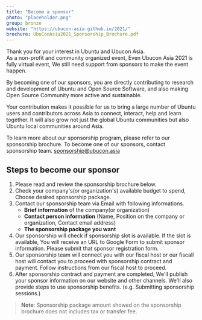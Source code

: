 ```yaml
---
title: "Become a sponsor"
photo: "placeholder.png"
group: bronze
website: "https://ubucon-asia.github.io/2021/"
brochure: UbuConAsia2021_Sponsorship_Brochure.pdf 
---
```

Thank you for your interest in Ubuntu and Ubucon Asia.  
As a non-profit and community organized event, Even Ubucon Asia 2021 is fully virtual event,
We still need support from sponsors to make the event happen.

By becoming one of our sponsors, you are directly contributing to research and development of Ubuntu and Open Source Software, and also making Open Source Community more active and sustainable.

Your contribution makes it possible for us to bring a large number of Ubuntu users and contributors across Asia to connect, interact, help and learn together. It will also grow not just the global Ubuntu communities but also Ubuntu local communities around Asia.

To learn more about our sponsorship program, please refer to our sponsorship brochure.
To become one of our sponsors, contact sponsorship team. sponsorship@ubucon.asia

## Steps to become our sponsor
1. Please read and review the sponsorship brochure below.
2. Check your company's(or organization's) available budget to spend, Choose desired sponsorship package.
3. Contact our sponsorship team via Email with following informations.
    - **Brief information** of the company(or organization)
    - **Contact person information** (Name, Position on the company or organization, Contact email address)
    - **The sponsorship package you want** 
4. Our sponsorship will check if sponsorship slot is available. If the slot is available, You will receive an URL to Google Form to submit sponsor information. Please submit that sponsor registration form.
5. Our sponsorship team will connect you with our fiscal host or our fiscall host will contact you to proceed with sponsorship contract and payment. Follow instructions from our fiscal host to proceed.
6. After sponsorship contract and payment are completed, We'll publish your sponsor information on our website and other channels. We'll also provide steps to use sponsorship benefits. (e.g. Submitting sponsorship sessions.)

> **Note**: Sponsorship package amount showed on the sponsorship brochure does not includes tax or transfer fee.